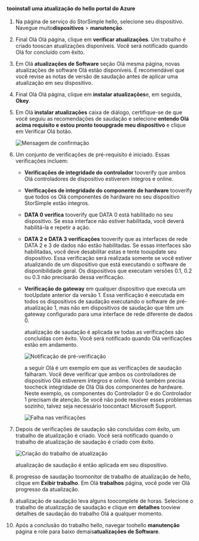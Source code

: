 <!--author=alkohli last changed: 02/06/17-->

#### <a name="tooinstall-an-update-from-hello-azure-portal"></a>tooinstall uma atualização do hello portal do Azure

1. Na página de serviço do StorSimple hello, selecione seu dispositivo. Navegue muito**dispositivos** > **manutenção**.
2. Final Olá Olá página, clique em **verificar atualizações**. Um trabalho é criado tooscan atualizações disponíveis. Você será notificado quando Olá for concluído com êxito.
3. Em Olá **atualizações de Software** seção Olá mesma página, novas atualizações de software Olá estão disponíveis. É recomendável que você revise as notas de versão de saudação antes de aplicar uma atualização em seu dispositivo.
4. Final Olá Olá página, clique em **instalar atualizações**e, em seguida, **Okey**.
5. Em Olá **instalar atualizações** caixa de diálogo, certifique-se de que você seguiu as recomendações de saudação e selecione **entendo Olá acima requisito e estou pronto tooupgrade meu dispositivo** e clique em Verificar Olá botão.
   
    ![Mensagem de confirmação](./media/storsimple-install-update2-via-portal/InstallUpdate12_2M.png)
6. Um conjunto de verificações de pré-requisito é iniciado. Essas verificações incluem:
   
   * **Verificações de integridade do controlador** tooverify que ambos Olá controladores de dispositivo estiverem íntegros e online.
   * **Verificações de integridade do componente de hardware** tooverify que todos os Olá componentes de hardware no seu dispositivo StorSimple estão íntegros.
   * **DATA 0 verifica** tooverify que DATA 0 está habilitado no seu dispositivo. Se essa interface não estiver habilitada, você deverá habilitá-la e repetir a ação.
   * **DATA 2 e DATA 3 verificações** tooverify que as interfaces de rede DATA 2 e 3 de dados não estão habilitadas. Se essas interfaces são habilitadas, você deve desabilitar estas e tente tooupdate seu dispositivo. Essa verificação será realizada somente se você estiver atualizando de um dispositivo que está executando o software de disponibilidade geral. Os dispositivos que executam versões 0.1, 0.2 ou 0.3 não precisarão dessa verificação.
   * **Verificação do gateway** em qualquer dispositivo que executa um tooUpdate anterior da versão 1. Essa verificação é executada em todos os dispositivos de saudação executando o software de pré-atualização 1, mas não em dispositivos de saudação que têm um gateway configurado para uma interface de rede diferente de dados 0.
     
     atualização de saudação é aplicada se todas as verificações são concluídas com êxito. Você será notificado quando Olá verificações estão em andamento.
     
     ![Notificação de pré-verificação](./media/storsimple-install-update2-via-portal/InstallUpdate12_3M.png)
     
     a seguir Olá é um exemplo em que as verificações de saudação falharam. Você deve verificar que ambos os controladores de dispositivo Olá estiverem íntegros e online. Você também precisa toocheck integridade de Olá Olá dos componentes de hardware. Neste exemplo, os componentes do Controlador 0 e do Controlador 1 precisam de atenção. Se você não pode resolver esses problemas sozinho, talvez seja necessário toocontact Microsoft Support.
     
       ![Falha nas verificações](./media/storsimple-install-update2-via-portal/HCS_PreUpgradeChecksFailed-include.png)
7. Depois de verificações de saudação são concluídas com êxito, um trabalho de atualização é criado. Você será notificado quando o trabalho de atualização de saudação é criado com êxito.
   
    ![Criação do trabalho de atualização](./media/storsimple-install-update2-via-portal/InstallUpdate12_44M.png)
   
    atualização de saudação é então aplicada em seu dispositivo.
    
8. progresso de saudação toomonitor de trabalho de atualização de hello, clique em **Exibir trabalho**. Em Olá **trabalhos** página, você pode ver Olá progresso da atualização.
9. atualização de saudação leva alguns toocomplete de horas. Selecione o trabalho de atualização de saudação e clique em **detalhes** tooview detalhes de saudação do trabalho Olá a qualquer momento.
10. Após a conclusão do trabalho hello, navegar toohello **manutenção** página e role para baixo demais**atualizações de Software**.

